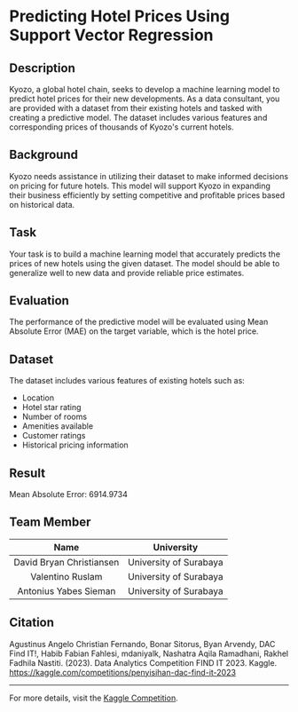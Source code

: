 # Predicting Hotel Prices Using Support Vector Regression

## Description
Kyozo, a global hotel chain, seeks to develop a machine learning model to predict hotel prices for their new developments. As a data consultant, you are provided with a dataset from their existing hotels and tasked with creating a predictive model. The dataset includes various features and corresponding prices of thousands of Kyozo's current hotels.

## Background
Kyozo needs assistance in utilizing their dataset to make informed decisions on pricing for future hotels. This model will support Kyozo in expanding their business efficiently by setting competitive and profitable prices based on historical data.

## Task
Your task is to build a machine learning model that accurately predicts the prices of new hotels using the given dataset. The model should be able to generalize well to new data and provide reliable price estimates.

## Evaluation
The performance of the predictive model will be evaluated using Mean Absolute Error (MAE) on the target variable, which is the hotel price.

## Dataset
The dataset includes various features of existing hotels such as:
- Location
- Hotel star rating
- Number of rooms
- Amenities available
- Customer ratings
- Historical pricing information

## Result

Mean Absolute Error: 6914.9734

## Team Member
| Name | University |
|:----------------:|---------------------------|
| David Bryan Christiansen | University of Surabaya |
| Valentino Ruslam | University of Surabaya |
| Antonius Yabes Sieman | University of Surabaya |

## Citation
Agustinus Angelo Christian Fernando, Bonar Sitorus, Byan Arvendy, DAC Find IT!, Habib Fabian Fahlesi, mdaniyalk, Nashatra Aqila Ramadhani, Rakhel Fadhila Nastiti. (2023). Data Analytics Competition FIND IT 2023. Kaggle. https://kaggle.com/competitions/penyisihan-dac-find-it-2023

---

For more details, visit the [Kaggle Competition](https://kaggle.com/competitions/penyisihan-dac-find-it-2023).
